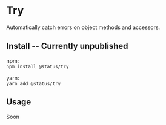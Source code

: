 # Try

Automatically catch errors on object methods and accessors.

## Install -- Currently unpublished

npm:  
`npm install @status/try`

yarn:  
`yarn add @status/try`

## Usage

Soon
